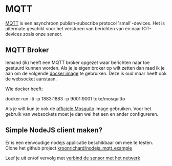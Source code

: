 # MQTT
[MQTT](http://mqtt.org/) is een asynchroon publish-subscribe protocol 'small'-devices.
Het is uitermate geschikt voor het versturen van berichten van en naar IOT-devices zoals
onze sensor.

## MQTT Broker
Iemand (ik) heeft een MQTT broker opgezet waar berichten naar toe gestuurd
kunnen worden. Als je je eigen broker op wilt zetten dan raad ik je aan om de
volgende [docker image](https://hub.docker.com/r/toke/mosquitto/) te gebruiken.
Deze is oud maar heeft ook de websocket aanstaan.

Wie docker heeft:

docker run -ti -p 1883:1883 -p 9001:9001 toke/mosquitto

Als je wilt kun je ook de [officiele Mosquito](https://hub.docker.com/_/eclipse-mosquitto/)
image gebruiken. Voor het gebruik van websockets moet je dan wel het een en ander configureren.

## Simple NodeJS client maken?
Er is een eenvoudige nodejs applicatie beschikbaar om mee te testen. Clone het github project
[kroonrichard/nodejs_mqtt_example](https://github.com/kroonrichard/nodejs_mqtt_example)

Leef je uit en/of vervolg met [verbind de sensor met het netwerk](ip_setup.md)
